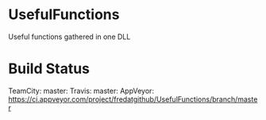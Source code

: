 # UsefulFunctions
Useful functions gathered in one DLL

# Build Status
TeamCity: master:
Travis: master:
AppVeyor: https://ci.appveyor.com/project/fredatgithub/UsefulFunctions/branch/master

